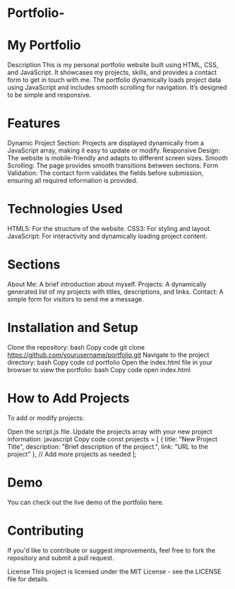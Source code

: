# Portfolio-
# My Portfolio
Description
This is my personal portfolio website built using HTML, CSS, and JavaScript. It showcases my projects, skills, and provides a contact form to get in touch with me. The portfolio dynamically loads project data using JavaScript and includes smooth scrolling for navigation. It’s designed to be simple and responsive.

# Features
Dynamic Project Section: Projects are displayed dynamically from a JavaScript array, making it easy to update or modify.
Responsive Design: The website is mobile-friendly and adapts to different screen sizes.
Smooth Scrolling: The page provides smooth transitions between sections.
Form Validation: The contact form validates the fields before submission, ensuring all required information is provided.
# Technologies Used
HTML5: For the structure of the website.
CSS3: For styling and layout.
JavaScript: For interactivity and dynamically loading project content.
# Sections
About Me: A brief introduction about myself.
Projects: A dynamically generated list of my projects with titles, descriptions, and links.
Contact: A simple form for visitors to send me a message.
# Installation and Setup
Clone the repository:
bash
Copy code
git clone https://github.com/yourusername/portfolio.git
Navigate to the project directory:
bash
Copy code
cd portfolio
Open the index.html file in your browser to view the portfolio:
bash
Copy code
open index.html
# How to Add Projects
To add or modify projects:

Open the script.js file.
Update the projects array with your new project information:
javascript
Copy code
const projects = [
    {
        title: "New Project Title",
        description: "Brief description of the project.",
        link: "URL to the project"
    },
    // Add more projects as needed
];
# Demo
You can check out the live demo of the portfolio here.

# Contributing
If you'd like to contribute or suggest improvements, feel free to fork the repository and submit a pull request.

License
This project is licensed under the MIT License - see the LICENSE file for details.

